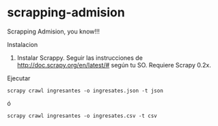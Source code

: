 scrapping-admision
==================

Scrapping Admision, you know!!!


Instalacion

1) Instalar Scrappy. Seguir las instrucciones de http://doc.scrapy.org/en/latest/# según tu SO. Requiere Scrapy 0.2x.

Ejecutar

```scrapy crawl ingresantes -o ingresates.json -t json```

ó

```scrapy crawl ingresantes -o ingresates.csv -t csv```
